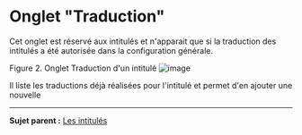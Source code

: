 Onglet "Traduction"
===================

Cet onglet est réservé aux intitulés et n'apparait que si la traduction des intitulés a été autorisée dans la configuration générale.

Figure 2. Onglet Traduction d'un intitulé
![image](docs/image/traduction.png)

Il liste les traductions déjà réalisées pour l'intitulé et permet d'en ajouter une nouvelle

---------
**Sujet parent :** [Les intitulés](index.php?fr/08_Module_Configuration/02_Intitulés/01_Intitulés.md "Les intitulés sont gérés depuis le menu Configuration > Intitulés")